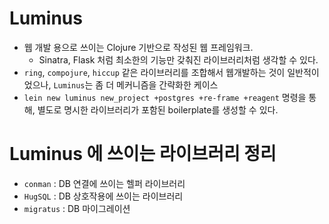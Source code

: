 # Luminus
* 웹 개발 용으로 쓰이는 Clojure 기반으로 작성된 웹 프레임워크.
    * Sinatra, Flask 처럼 최소한의 기능만 갖춰진 라이브러리처럼 생각할 수 있다.
* `ring`, `compojure`, `hiccup` 같은 라이브러리를 조합해서 웹개발하는 것이 일반적이었으나, `Luminus`는 좀 더 메커니즘을 간략화한 케이스
* `lein new luminus new_project +postgres +re-frame +reagent` 명령을 통해, 별도로 명시한 라이브러리가 포함된 boilerplate를 생성할 수 있다.

# Luminus 에 쓰이는 라이브러리 정리
* `conman` : DB 연결에 쓰이는 헬퍼 라이브러리
* `HugSQL` : DB 상호작용에 쓰이는 라이브러리
* `migratus` : DB 마이그레이션
